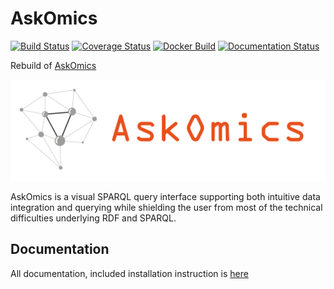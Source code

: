 # AskOmics

[![Build Status](https://travis-ci.org/xgaia/flaskomics.svg?branch=master)](https://travis-ci.org/xgaia/flaskomics)
[![Coverage Status](https://coveralls.io/repos/github/xgaia/flaskomics/badge.svg?branch=master)](https://coveralls.io/github/xgaia/flaskomics?branch=master)
[![Docker Build](https://img.shields.io/docker/pulls/xgaia/flaskomics.svg)](https://hub.docker.com/r/xgaia/flaskomics/)
[![Documentation Status](https://readthedocs.org/projects/flaskomics/badge/?version=latest)](https://flaskomics.readthedocs.io/en/latest/?badge=latest)

Rebuild of [AskOmics](https://github.com/askomics/askomics)

![AskOmics logo](askomics.png)

AskOmics is a visual SPARQL query interface supporting both intuitive data integration and querying while shielding the user from most of the technical difficulties underlying RDF and SPARQL.


## Documentation

All documentation, included installation instruction is [here](https://flaskomics.readthedocs.io/en/latest/)

